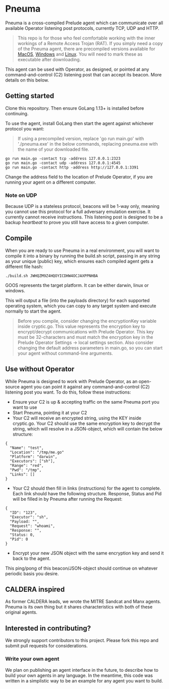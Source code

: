 # Pneuma

Pneuma is a cross-compiled Prelude agent which can communicate over all available Operator listening post protocols, currently TCP, UDP and HTTP.

> This repo is for those who feel comfortable working with the inner workings of a Remote Access Trojan (RAT). If you simply need a copy of the Pneuma agent, there are precompiled versions available for [MacOS](https://s3.amazonaws.com/operator.payloads/pneuma/), [Windows](https://s3.amazonaws.com/operator.payloads/pneuma) and [Linux](https://s3.amazonaws.com/operator.payloads/pneuma). You will need to mark these as executable after downloading.

This agent can be used with Operator, as designed, or pointed at any command-and-control (C2) listening post that can accept its beacon. More details on this below.

## Getting started

Clone this repository. Then ensure GoLang 1.13+ is installed before continuing.

To use the agent, install GoLang then start the agent against whichever protocol you want:

> If using a precompiled version, replace 'go run main.go' with './pneuma.exe' in the below commands, replacing pneuma.exe with the name of your downloaded file.

```
go run main.go -contact tcp -address 127.0.0.1:2323
go run main.go -contact udp -address 127.0.0.1:4545
go run main.go -contact http -address http://127.0.0.1:3391
```

Change the address field to the location of Prelude Operator, if you are running your agent on a different computer.

### Note on UDP

Because UDP is a stateless protocol, beacons will be 1-way only, meaning you cannot use this protocol for a full 
adversary emulation exercise. It currently cannot receive instructions. This listening post is designed to be a 
backup <i>heartbeat</i> to prove you still have access to a given computer.

## Compile

When you are ready to use Pneuma in a real environment, you will want to compile it into a binary by running the build.sh script, passing in any string as your unique (public) key, which ensures each compiled agent gets a different file hash:
```
./build.sh JWHQZM9Z4HQOYICDHW4OCJAXPPNHBA
```
GOOS represents the target platform. It can be either darwin, linux or windows.

This will output a file (into the payloads directory) for each supported operating system, which you can copy to any target system and execute normally
to start the agent. 

> Before you compile, consider changing the encryptionKey variable inside cryptic.go. This value represents
> the encryption key to encrypt/decrypt communications with Prelude Operator. This key must be 32-characters
> and must match the encryption key in the Prelude Operator Settings -> local settings section. Also consider
> changing the default address parameters in main.go, so you can start your agent without command-line arguments.

## Use without Operator

While Pneuma is designed to work with Prelude Operator, as an open-source agent you can point it against any command-and-control (C2) listening post you want. To do this, follow these instructions:

- Ensure your C2 is up & accepting traffic on the same Pneuma port you want to use
- Start Pneuma, pointing it at your C2
- Your C2 will receive an encrypted string, using the KEY inside cryptic.go. Your C2 should use the same encryption key to decrypt the string, which will resolve in a JSON-object, which will contain the below structure:
```
{
  "Name": "test",
  "Location": "/tmp/me.go"
  "Platform": "darwin",
  "Executors": ["sh"],
  "Range": "red",
  "Pwd": "/tmp",
  "Links": []
}
```

- Your C2 should then fill in links (instructions) for the agent to complete. Each link should have the following structure. Response, Status and Pid will be filled in by Pneuma after running the Request:
```
{
  "ID": "123",
  "Executor": "sh",
  "Payload: "",
  "Request": "whoami",
  "Response: "",
  "Status: 0,
  "Pid": 0
}
```
- Encrypt your new JSON object with the same encryption key and send it back to the agent.

This ping/pong of this beacon/JSON-object should continue on whatever periodic basis you desire. 

## CALDERA inspired

As former CALDERA leads, we wrote the MITRE Sandcat and Manx agents. Pneuma is its own thing but it shares characteristics with both of these original agents.

## Interested in contributing?

We strongly support contributors to this project. Please fork this repo and submit pull requests for considerations.

### Write your own agent

We plan on publishing an agent interface in the future, to describe how to build your own agents in any language. In the meantime, this code was written in a simplistic way to be an example for any agent you want to build.
